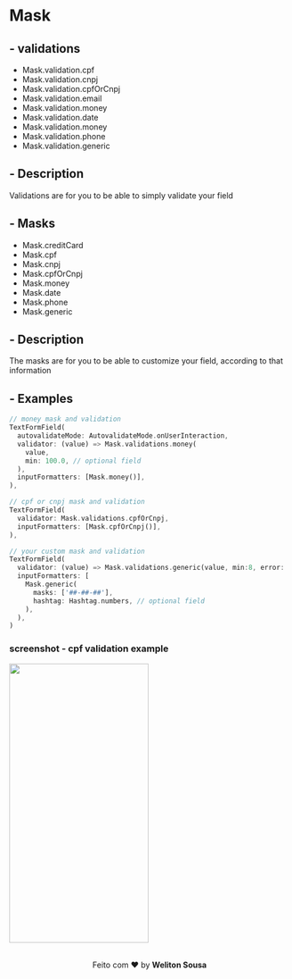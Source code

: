 # Mask

## - validations

 - Mask.validation.cpf
 - Mask.validation.cnpj
 - Mask.validation.cpfOrCnpj
 - Mask.validation.email
 - Mask.validation.money
 - Mask.validation.date
 - Mask.validation.money
 - Mask.validation.phone
 - Mask.validation.generic
 
## - Description
Validations are for you to be able to simply validate your field


## - Masks

 - Mask.creditCard
 - Mask.cpf
 - Mask.cnpj
 - Mask.cpfOrCnpj
 - Mask.money
 - Mask.date
 - Mask.phone
 - Mask.generic
 
## - Description
The masks are for you to be able to customize your field, according to that information


## - Examples

```dart
// money mask and validation
TextFormField(
  autovalidateMode: AutovalidateMode.onUserInteraction,
  validator: (value) => Mask.validations.money(
    value, 
    min: 100.0, // optional field
  ),
  inputFormatters: [Mask.money()],
),

// cpf or cnpj mask and validation
TextFormField(
  validator: Mask.validations.cpfOrCnpj,
  inputFormatters: [Mask.cpfOrCnpj()],
),

// your custom mask and validation
TextFormField(
  validator: (value) => Mask.validations.generic(value, min:8, error: 'info erro'),
  inputFormatters: [
    Mask.generic(
      masks: ['##-##-##'], 
      hashtag: Hashtag.numbers, // optional field
    ),
  ),
)
```

### screenshot - cpf validation example
<img src="https://raw.githubusercontent.com/welitonsousa/mask/master/assets/home.png" width="250" height="500"/>

<br>
<br>
<p align="center">
   Feito com ❤️ by <b>Weliton Sousa</b>
</p>

